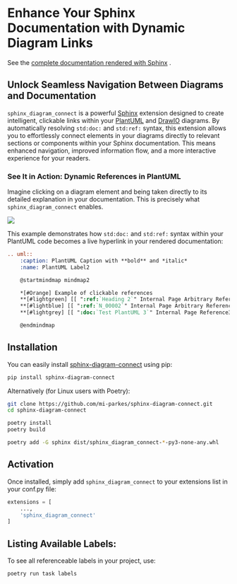 # Enhance Your Sphinx Documentation with Dynamic Diagram Links

See the [complete documentation rendered with Sphinx](https://github.com/mi-parkes/sphinx-diagram-connect?tab=readme-ov-file) .

## Unlock Seamless Navigation Between Diagrams and Documentation

`sphinx_diagram_connect` is a powerful [Sphinx](https://www.sphinx-doc.org/en/master/index.html) extension designed to create intelligent, clickable links within your [PlantUML](https://plantuml.com) and [DrawIO](https://pypi.org/project/sphinxcontrib-drawio/) diagrams. By automatically resolving `std:doc:` and `std:ref:` syntax, this extension allows you to effortlessly connect elements in your diagrams directly to relevant sections or components within your Sphinx documentation. This means enhanced navigation, improved information flow, and a more interactive experience for your readers.

### See It in Action: Dynamic References in PlantUML

Imagine clicking on a diagram element and being taken directly to its detailed explanation in your documentation. This is precisely what `sphinx_diagram_connect` enables.

![](https://mi-parkes.github.io/sphinx-diagram-connect/_images/refInPlantuml.png)

This example demonstrates how `std:doc:` and `std:ref:` syntax within your PlantUML code becomes a live hyperlink in your rendered documentation:

```rst
.. uml::
    :caption: PlantUML Caption with **bold** and *italic*
    :name: PlantUML Label2

    @startmindmap mindmap2

    *[#Orange] Example of clickable references
    **[#lightgreen] [[ ":ref:`Heading 2`" Internal Page Arbitrary Reference1 ]]
    **[#lightblue] [[ ":ref:`N_00002`" Internal Page Arbitrary Reference2 on sphinx-needs ]]
    **[#lightgrey] [[ ":doc:`Test PlantUML 3`" Internal Page Reference3 ]]

    @endmindmap
```
## Installation

You can easily install [sphinx-diagram-connect](https://pypi.org/project/sphinx-diagram-connect/) using pip:

```bash
pip install sphinx-diagram-connect
```

Alternatively (for Linux users with Poetry):

```bash
git clone https://github.com/mi-parkes/sphinx-diagram-connect.git
cd sphinx-diagram-connect

poetry install
poetry build

poetry add -G sphinx dist/sphinx_diagram_connect-*-py3-none-any.whl
```

## Activation

Once installed, simply add `sphinx_diagram_connect` to your extensions list in your conf.py file:

```python
extensions = [
    ...,
    'sphinx_diagram_connect'
]
```

## Listing Available Labels:

To see all referenceable labels in your project, use:

```bash
poetry run task labels
```
